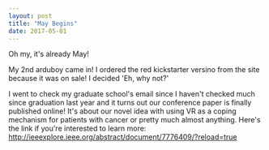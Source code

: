 ```yaml
---
layout: post
title: "May Begins"
date: 2017-05-01
---
```


Oh my, it's already May!

My 2nd arduboy came in! I ordered the red kickstarter versino from the site because it was on sale! I decided 'Eh, why not?'

I went to check my graduate school's email since I haven't checked much since graduation last year and it turns out our conference paper is finally published online! It's about our novel idea with using VR as a coping mechanism for patients with cancer or pretty much almost anything. Here's the link if you're interested to learn more: http://ieeexplore.ieee.org/abstract/document/7776409/?reload=true 
